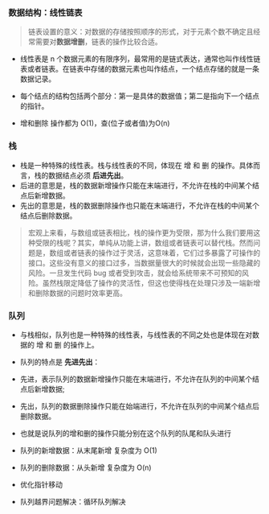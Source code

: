 ### 数据结构：线性链表
>链表设置的意义：对数据的存储按照顺序的形式，对于元素个数不确定且经常需要对**数据增删**，链表的操作比较合适。

- 线性表是 n 个数据元素的有限序列，最常用的是链式表达，通常也叫作线性链表或者链表。在链表中存储的数据元素也叫作结点，一个结点存储的就是一条数据记录。
- 每个结点的结构包括两个部分：第一是具体的数据值；第二是指向下一个结点的指针。

- 增和删除 操作都为 O(1)，查(位子或者值)为O(n)

### 栈

- 栈是一种特殊的线性表。栈与线性表的不同，体现在 增 和 删 的操作。具体而言，栈的数据结点必须 **后进先出**。
- 后进的意思是，栈的数据新增操作只能在末端进行，不允许在栈的中间某个结点后新增数据。
- 先出的意思是，栈的数据删除操作也只能在末端进行，不允许在栈的中间某个结点后删除数据。

> 宏观上来看，与数组或链表相比，栈的操作更为受限，那为什么我们要用这种受限的栈呢？其实，单纯从功能上讲，数组或者链表可以替代栈。然而问题是，数组或者链表的操作过于灵活，这意味着，它们过多暴露了可操作的接口。这些没有意义的接口过多，当数据量很大的时候就会出现一些隐藏的风险。一旦发生代码 bug 或者受到攻击，就会给系统带来不可预知的风险。虽然栈限定降低了操作的灵活性，但这也使得栈在处理只涉及一端新增和删除数据的问题时效率更高。

### 队列

- 与栈相似，队列也是一种特殊的线性表，与线性表的不同之处也是体现在对数据的 增 和 删 的操作上。

- 队列的特点是 **先进先出**：
- 先进，表示队列的数据新增操作只能在末端进行，不允许在队列的中间某个结点后新增数据;
- 先出，队列的数据删除操作只能在始端进行，不允许在队列的中间某个结点后删除数据。
- 也就是说队列的增和删的操作只能分别在这个队列的队尾和队头进行

- 队列的新增数据：从末尾新增 复杂度为 O(1)
- 队列的删除数据：从头新增 复杂度为 O(n)
- 优化指针移动
- 队列越界问题解决：循环队列解决
